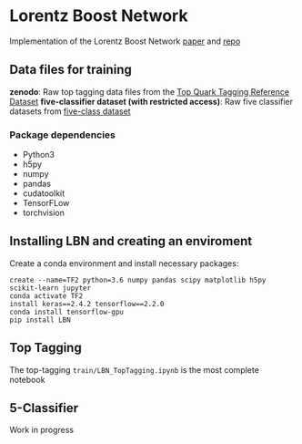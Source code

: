 # Lorentz Boost Network
Implementation of the Lorentz Boost Network [paper](https://arxiv.org/pdf/1812.09722.pdf) and [repo](https://github.com/riga/LBN)

## Data files for training
**zenodo**: Raw top tagging data files from the [Top Quark Tagging Reference Dataset](https://zenodo.org/record/2603256)
**five-classifier dataset (with restricted access)**: Raw five classifier datasets from [five-class dataset](https://cernbox.cern.ch/index.php/s/AgzB93y3ac0yuId?path=%2Ffixed)
### Package dependencies
- Python3
- h5py
- numpy
- pandas
- cudatoolkit
- TensorFLow
- torchvision
## Installing LBN and creating an enviroment
Create a conda environment and install necessary packages:
```
create --name=TF2 python=3.6 numpy pandas scipy matplotlib h5py scikit-learn jupyter
conda activate TF2
install keras==2.4.2 tensorflow==2.2.0
conda install tensorflow-gpu
pip install LBN

```
## Top Tagging
The top-tagging `train/LBN_TopTagging.ipynb` is the most complete notebook
## 5-Classifier
Work in progress

